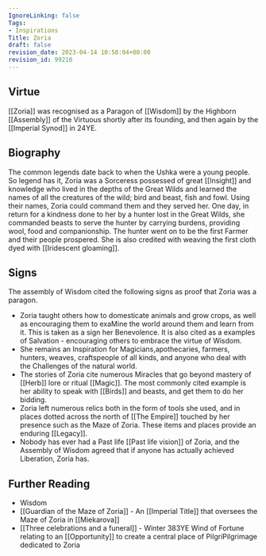 ```yaml
---
IgnoreLinking: false
Tags:
- Inspirations
Title: Zoria
draft: false
revision_date: 2023-04-14 10:58:04+00:00
revision_id: 99210
---
```


## Virtue
[[Zoria]] was recognised as a Paragon of [[Wisdom]] by the Highborn [[Assembly]] of the Virtuous shortly after its founding, and then again by the [[Imperial Synod]] in 24YE.
## Biography
The common legends date back to when the Ushka were a young people. So legend has it, Zoria was a Sorceress possessed of great [[Insight]] and knowledge who lived in the depths of the Great Wilds and learned the names of all the creatures of the wild; bird and beast, fish and fowl. Using their names, Zoria could command them and they served her. One day, in return for a kindness done to her by a hunter lost in the Great Wilds, she commanded beasts to serve the hunter by carrying burdens, providing wool, food and companionship. The hunter went on to be the first Farmer and their people prospered.
She is also credited with weaving the first cloth dyed with [[Iridescent gloaming]].
## Signs
The assembly of Wisdom cited the following signs as proof that Zoria was a paragon.
* Zoria taught others how to domesticate animals and grow crops, as well as encouraging them to exaMine the world around them and learn from it. This is taken as a sign her Benevolence. It is also cited as a examples of Salvation - encouraging others to embrace the virtue of Wisdom.
* She remains an Inspiration for Magicians,apothecaries, farmers, hunters, weaves, craftspeople of all kinds, and anyone who deal with the Challenges of the natural world. 
* The stories of Zoria cite numerous Miracles that go beyond mastery of [[Herb]] lore or ritual [[Magic]]. The most commonly cited example is her ability to speak with [[Birds]] and beasts, and get them to do her bidding.
* Zoria left numerous relics both in the form of tools she used, and in places dotted across the north of [[The Empire]] touched by her presence such as the Maze of Zoria. These items and places provide an enduring [[Legacy]].
* Nobody has ever had a Past life [[Past life vision]] of Zoria, and the Assembly of Wisdom agreed that if anyone has actually achieved Liberation, Zoria has.
## Further Reading
* Wisdom
* [[Guardian of the Maze of Zoria]] - An [[Imperial Title]] that oversees the Maze of Zoria in [[Miekarova]]
* [[Three celebrations and a funeral]] - Winter 383YE Wind of Fortune relating to an [[Opportunity]] to create a central place of PilgriPilgrimage dedicated to Zoria